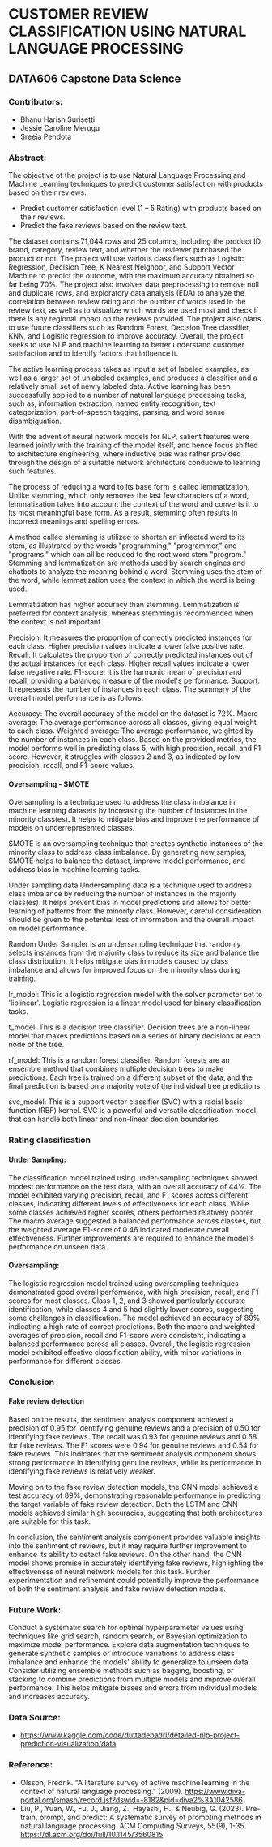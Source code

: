 # CUSTOMER REVIEW CLASSIFICATION USING NATURAL LANGUAGE PROCESSING
## DATA606 Capstone Data Science
### Contributors:
* Bhanu Harish Surisetti
* Jessie Caroline Merugu
* Sreeja Pendota

### Abstract:
The objective of the project is to use Natural Language Processing and Machine Learning techniques to predict customer satisfaction with products based on their reviews. 
* Predict customer satisfaction level (1 – 5 Rating) with products based on their reviews. 
* Predict the fake reviews based on the review text.

The dataset contains 71,044 rows and 25 columns, including the product ID, brand, category, review text, and whether the reviewer purchased the product or not. The project will use various classifiers such as Logistic Regression, Decision Tree, K Nearest Neighbor, and Support Vector Machine to predict the outcome, with the maximum accuracy obtained so far being 70%. The project also involves data preprocessing to remove null and duplicate rows, and exploratory data analysis (EDA) to analyze the correlation between review rating and the number of words used in the review text, as well as to visualize which words are used most and check if there is any regional impact on the reviews provided. The project also plans to use future classifiers such as Random Forest, Decision Tree classifier, KNN, and Logistic regression to improve accuracy. Overall, the project seeks to use NLP and machine learning to better understand customer satisfaction and to identify factors that influence it.

The active learning process takes as input a set of labeled examples, as well as a larger set of unlabeled examples, and produces a classifier and a relatively small set of newly labeled data. Active learning has been successfully applied to a number of natural language processing tasks, such as, information extraction, named entity recognition, text categorization, part-of-speech tagging, parsing, and word sense disambiguation. 

With the advent of neural network models for NLP, salient features were learned jointly with the training of the model itself, and hence focus shifted to architecture engineering, where inductive bias was rather provided through the design of a suitable network architecture conducive to learning such features.

The process of reducing a word to its base form is called lemmatization. Unlike stemming, which only removes the last few characters of a word, lemmatization takes into account the context of the word and converts it to its most meaningful base form. As a result, stemming often results in incorrect meanings and spelling errors.

A method called stemming is utilized to shorten an inflected word to its stem, as illustrated by the words "programming," "programmer," and "programs," which can all be reduced to the root word stem "program."
Stemming and lemmatization are methods used by search engines and chatbots to analyze the meaning behind a word. Stemming uses the stem of the word, while lemmatization uses the context in which the word is being used.

Lemmatization has higher accuracy than stemming. Lemmatization is preferred for context analysis, whereas stemming is recommended when the context is not important.

Precision: It measures the proportion of correctly predicted instances for each class. Higher precision values indicate a lower false positive rate. Recall: It calculates the proportion of correctly predicted instances out of the actual instances for each class. Higher recall values indicate a lower false negative rate. F1-score: It is the harmonic mean of precision and recall, providing a balanced measure of the model's performance. Support: It represents the number of instances in each class. The summary of the overall model performance is as follows:

Accuracy: The overall accuracy of the model on the dataset is 72%. Macro average: The average performance across all classes, giving equal weight to each class. Weighted average: The average performance, weighted by the number of instances in each class. Based on the provided metrics, the model performs well in predicting class 5, with high precision, recall, and F1 score. However, it struggles with classes 2 and 3, as indicated by low precision, recall, and F1-score values.

#### Oversampling - SMOTE

Oversampling is a technique used to address the class imbalance in machine learning datasets by increasing the number of instances in the minority class(es). It helps to mitigate bias and improve the performance of models on underrepresented classes.

SMOTE is an oversampling technique that creates synthetic instances of the minority class to address class imbalance. By generating new samples, SMOTE helps to balance the dataset, improve model performance, and address bias in machine learning tasks.

Under sampling data
Undersampling data is a technique used to address class imbalance by reducing the number of instances in the majority class(es). It helps prevent bias in model predictions and allows for better learning of patterns from the minority class. However, careful consideration should be given to the potential loss of information and the overall impact on model performance.

Random Under Sampler is an undersampling technique that randomly selects instances from the majority class to reduce its size and balance the class distribution. It helps mitigate bias in models caused by class imbalance and allows for improved focus on the minority class during training.

lr_model: This is a logistic regression model with the solver parameter set to 'liblinear'. Logistic regression is a linear model used for binary classification tasks.

t_model: This is a decision tree classifier. Decision trees are a non-linear model that makes predictions based on a series of binary decisions at each node of the tree.

rf_model: This is a random forest classifier. Random forests are an ensemble method that combines multiple decision trees to make predictions. Each tree is trained on a different subset of the data, and the final prediction is based on a majority vote of the individual tree predictions.

svc_model: This is a support vector classifier (SVC) with a radial basis function (RBF) kernel. SVC is a powerful and versatile classification model that can handle both linear and non-linear decision boundaries.


### Rating classification
#### Under Sampling: 

The classification model trained using under-sampling techniques showed modest performance on the test data, with an overall accuracy of 44%. The model exhibited varying precision, recall, and F1 scores across different classes, indicating different levels of effectiveness for each class. While some classes achieved higher scores, others performed relatively poorer. The macro average suggested a balanced performance across classes, but the weighted average F1-score of 0.46 indicated moderate overall effectiveness. Further improvements are required to enhance the model's performance on unseen data.

#### Oversampling: 

The logistic regression model trained using oversampling techniques demonstrated good overall performance, with high precision, recall, and F1 scores for most classes. Class 1, 2, and 3 showed particularly accurate identification, while classes 4 and 5 had slightly lower scores, suggesting some challenges in classification. The model achieved an accuracy of 89%, indicating a high rate of correct predictions. Both the macro and weighted averages of precision, recall and F1-score were consistent, indicating a balanced performance across all classes. Overall, the logistic regression model exhibited effective classification ability, with minor variations in performance for different classes.

### Conclusion

#### Fake review detection
Based on the results, the sentiment analysis component achieved a precision of 0.95 for identifying genuine reviews and a precision of 0.50 for identifying fake reviews. The recall was 0.93 for genuine reviews and 0.58 for fake reviews. The F1 scores were 0.94 for genuine reviews and 0.54 for fake reviews. This indicates that the sentiment analysis component shows strong performance in identifying genuine reviews, while its performance in identifying fake reviews is relatively weaker.

Moving on to the fake review detection models, the CNN model achieved a test accuracy of 89%, demonstrating reasonable performance in predicting the target variable of fake review detection. Both the LSTM and CNN models achieved similar high accuracies, suggesting that both architectures are suitable for this task.

In conclusion, the sentiment analysis component provides valuable insights into the sentiment of reviews, but it may require further improvement to enhance its ability to detect fake reviews. On the other hand, the CNN model shows promise in accurately identifying fake reviews, highlighting the effectiveness of neural network models for this task. Further experimentation and refinement could potentially improve the performance of both the sentiment analysis and fake review detection models.

### Future Work:
Conduct a systematic search for optimal hyperparameter values using techniques like grid search, random search, or Bayesian optimization to maximize model performance.
Explore data augmentation techniques to generate synthetic samples or introduce variations to address class imbalance and enhance the models' ability to generalize to unseen data.
Consider utilizing ensemble methods such as bagging, boosting, or stacking to combine predictions from multiple models and improve overall performance. This helps mitigate biases and errors from individual models and increases accuracy.

### Data Source:
* https://www.kaggle.com/code/duttadebadri/detailed-nlp-project-prediction-visualization/data

### Reference:
* Olsson, Fredrik. "A literature survey of active machine learning in the context of natural language processing." (2009).
  https://www.diva-portal.org/smash/record.jsf?dswid=-8182&pid=diva2%3A1042586 
* Liu, P., Yuan, W., Fu, J., Jiang, Z., Hayashi, H., & Neubig, G. (2023). Pre-train, prompt, and predict: A systematic survey of prompting methods in natural language     processing. ACM Computing Surveys, 55(9), 1-35.
  https://dl.acm.org/doi/full/10.1145/3560815
  

